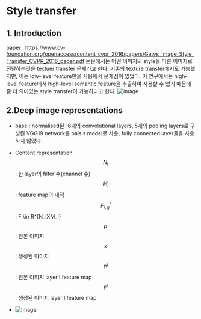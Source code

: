 # Style transfer

## 1. Introduction
 paper : https://www.cv-foundation.org/openaccess/content_cvpr_2016/papers/Gatys_Image_Style_Transfer_CVPR_2016_paper.pdf
 논문에서는 어떤 이미지의 style을 다른 이미지로 전달하는것을 textuer transfer 문제라고 한다.
 기존의 texture transfer에서도 가능했지만, 이는 low-level feature만을 사용해서 문제점이 있었다.
 이 연구에서는 high-level feature에서 high-level semantic feature을 추출하여 사용할 수 있기 때문에 좀 더 의미있는 style transfer이 가능하다고 한다.
 ![image](https://user-images.githubusercontent.com/102507688/185020424-a3dfb0a1-a830-4cec-a1ab-8b9c1ca5f537.png)

## 2.Deep image representations
  * base : normalised된 16개의 convolutional layers, 5개의 pooling layers로 구성된 VGG19 network를 baisis model로 사용, fully connected layer들을 사용하지 않았다.
  
  * Content representation
   $$N_l $$: 한 layer의 filter 수(channel 수) 
   $$M_l $$: feature map의 내적 
   $$F^l_{i,g} $$: F \in R^{N_lXM_l}  
   $$p $$: 원본 이미지
   $$x $$: 생성된 이미지   
   $$P^l$$: 원본 이미지 layer l feature map 
   $$F^l $$: 생성된 이미지 layer l feature map 
 
 
 - ![image](https://user-images.githubusercontent.com/102507688/185024974-a0c7c33a-ac98-4795-8e36-f874704d961e.png)

  
